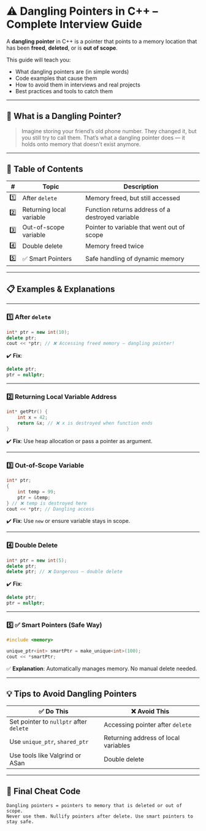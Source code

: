 # ⚠️ Dangling Pointers in C++ – Complete Interview Guide

A **dangling pointer** in C++ is a pointer that points to a memory location that has been **freed**, **deleted**, or is **out of scope**.

This guide will teach you:

* What dangling pointers are (in simple words)
* Code examples that cause them
* How to avoid them in interviews and real projects
* Best practices and tools to catch them

---

## 🧠 What is a Dangling Pointer?

> Imagine storing your friend’s old phone number. They changed it, but you still try to call them. That’s what a dangling pointer does — it holds onto memory that doesn’t exist anymore.

---

## 📌 Table of Contents

| #   | Topic                    | Description                                      |
| --- | ------------------------ | ------------------------------------------------ |
| 1️⃣ | After `delete`           | Memory freed, but still accessed                 |
| 2️⃣ | Returning local variable | Function returns address of a destroyed variable |
| 3️⃣ | Out-of-scope variable    | Pointer to variable that went out of scope       |
| 4️⃣ | Double delete            | Memory freed twice                               |
| 5️⃣ | ✅ Smart Pointers         | Safe handling of dynamic memory                  |

---

## 📋 Examples & Explanations

---

### 1️⃣ After `delete`

```cpp
int* ptr = new int(10);
delete ptr;
cout << *ptr; // ❌ Accessing freed memory – dangling pointer!
```

✔️ **Fix**:

```cpp
delete ptr;
ptr = nullptr;
```

---

### 2️⃣ Returning Local Variable Address

```cpp
int* getPtr() {
    int x = 42;
    return &x; // ❌ x is destroyed when function ends
}
```

✔️ **Fix**: Use heap allocation or pass a pointer as argument.

---

### 3️⃣ Out-of-Scope Variable

```cpp
int* ptr;
{
    int temp = 99;
    ptr = &temp;
} // ❌ temp is destroyed here
cout << *ptr; // Dangling access
```

✔️ **Fix**: Use `new` or ensure variable stays in scope.

---

### 4️⃣ Double Delete

```cpp
int* ptr = new int(5);
delete ptr;
delete ptr; // ❌ Dangerous — double delete
```

✔️ **Fix**:

```cpp
delete ptr;
ptr = nullptr;
```

---

### 5️⃣ ✅ Smart Pointers (Safe Way)

```cpp
#include <memory>

unique_ptr<int> smartPtr = make_unique<int>(100);
cout << *smartPtr;
```

✅ **Explanation**: Automatically manages memory. No manual delete needed.

---

## 💡 Tips to Avoid Dangling Pointers

| ✅ Do This                               | ❌ Avoid This                         |
| --------------------------------------- | ------------------------------------ |
| Set pointer to `nullptr` after `delete` | Accessing pointer after `delete`     |
| Use `unique_ptr`, `shared_ptr`          | Returning address of local variables |
| Use tools like Valgrind or ASan         | Double delete                        |

---

## 📜 Final Cheat Code

```
Dangling pointers = pointers to memory that is deleted or out of scope.
Never use them. Nullify pointers after delete. Use smart pointers to stay safe.
```

